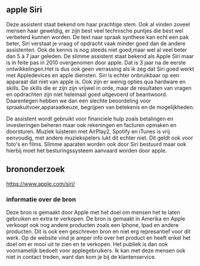 ## apple Siri

Deze assistent staat bekend om haar prachtige stem. Ook al vinden zoveel mensen haar geweldig, er zijn best veel technische puntjes die best wel verbeterd kunnen worden. De text naar spraak synthese kan echt een pak beter, Siri verstaat je vraag of opdracht vaak minder goed dan de andere assistenten. Ook de kennis is nog steeds niet goed,maar wel al veel beter dan 5 à 7 jaar geleden. 
De slimme assistent staat bekend als Apple Siri maar is in feite pas in 2010 overgenomen door apple. Dat is 3 jaar na de eerste ontwikkelingen.Het is dus ook geen verrassing als ik zeg dat Siri goed werkt met Appledevices en apple diensten. Siri is echter onbruikbaar op een apparaat dat niet van apple is. Ook zijn er weinig opties qua hardware en skills. De skills die er zijn zijn vrijwel in orde, maar de resultaten van vragen en opdrachten zijn niet helemaal goed uitgevoerd of beantwoord.
Daarentegen hebben we dan een slechte beoordeling voor spraakuitvoer,apparaatkeuze, begrijpen van betekenis en de mogelijkheden.


De assistent wordt gebruikt voor financiele hulp zoals betalingen en investeringen beheren maar ook rekeningen en facturen opmaken en doorsturen. Muziek luisteren met AirPlay2, Spotify en iTunes is vrij eenvoudig, met andere muziekspelers lukt dit echter niet. Dit geldt ook voor foto's en films.
Slimme aparaten worden ook door Siri bestuurd maar ook hierbij moet het besturingssysteem aanvaard worden door apple.

## brononderzoek

https://www.apple.com/siri/

### informatie over de bron

Deze bron is gemaakt door Apple met het doel om mensen het te laten gebruiken en extra te verkopen. De bron is gemaakt in Amerika en Apple verkoopt ook nog andere producten zoals een Iphone, Ipad en andere producten.
Dit is ook een geschreven bron en niet erg represantief voor dit werk. Op de website vind je amper info over het product en heeft enkel het doel om er mooi uit te zien en te verkopen. Het publiek is dan ook voornamelijk bedoelt voor applegebruikers.
Ik kan met deze mensen ook niet in contact treden, want dan kom je bij de klantenservice.


